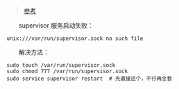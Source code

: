 

> [参考](https://github.com/Supervisor/supervisor/issues/480)

　　supervisor 服务启动失败：
```shell
unix:///var/run/supervisor.sock no such file
```

　　解决方法：
```shell
sudo touch /var/run/supervisor.sock
sudo chmod 777 /var/run/supervisor.sock
sudo service supervisor restart  # 先直接这个，不行再全套
```
